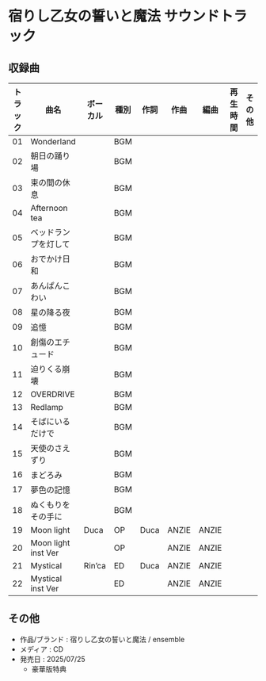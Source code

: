 # 宿りし乙女の誓いと魔法 サウンドトラック

## 収録曲

| トラック | 曲名 | ボーカル | 種別 | 作詞 | 作曲 | 編曲 | 再生時間 | その他 |
|---|---|---|---|---|---|---|---|---|
| 01 | Wonderland | | BGM | | | | | |
| 02 | 朝日の踊り場 | | BGM | | | | | |
| 03 | 束の間の休息 | | BGM | | | | | |
| 04 | Afternoon tea | | BGM | | | | | |
| 05 | ベッドランプを灯して | | BGM | | | | | |
| 06 | おでかけ日和 | | BGM | | | | | |
| 07 | あんぱんこわい | | BGM | | | | | |
| 08 | 星の降る夜 | | BGM | | | | | |
| 09 | 追憶 | | BGM | | | | | |
| 10 | 創傷のエチュード | | BGM | | | | | |
| 11 | 迫りくる崩壊 | | BGM | | | | | |
| 12 | OVERDRIVE | | BGM | | | | | |
| 13 | Redlamp | | BGM | | | | | |
| 14 | そばにいるだけで | | BGM | | | | | |
| 15 | 天使のさえずり | | BGM | | | | | |
| 16 | まどろみ | | BGM | | | | | |
| 17 | 夢色の記憶 | | BGM | | | | | |
| 18 | ぬくもりをその手に | | BGM | | | | | |
| 19 | Moon light | Duca | OP | Duca | ANZIE | ANZIE | | |
| 20 | Moon light inst Ver | | OP | | ANZIE | ANZIE | | |
| 21 | Mystical | Rin’ca | ED | Duca | ANZIE | ANZIE | | |
| 22 | Mystical inst Ver | | ED | | ANZIE | ANZIE | | |

## その他

- 作品/ブランド : 宿りし乙女の誓いと魔法 / ensemble
- メディア : CD
- 発売日 : 2025/07/25
    - 豪華版特典
